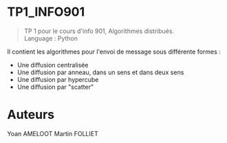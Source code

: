 # TP1_INFO901

>TP 1 pour le cours d'info 901, Algorithmes distribués.
><br>Language : Python

Il contient les algorithmes pour l'envoi de message sous différente formes :
 - Une diffusion centralisée
 - Une diffusion par anneau, dans un sens et dans deux sens
 - Une diffusion par hypercube
 - Une diffusion par "scatter"


# Auteurs

Yoan AMELOOT
Martin FOLLIET
